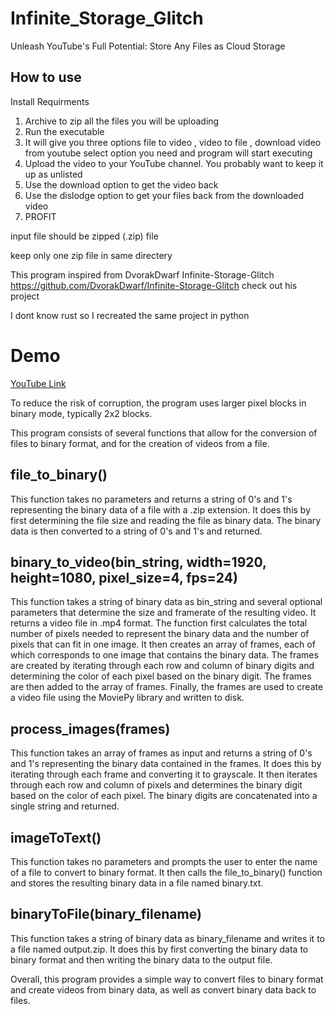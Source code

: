 # Infinite_Storage_Glitch
 Unleash YouTube's Full Potential: Store Any Files as Cloud Storage

How to use
-------------
Install Requirments

1. Archive to zip all the files you will be uploading
2. Run the executable
3. It will give you three options file to video , video to file , download video from youtube select option you need and program will start executing 
4. Upload the video to your YouTube channel. You probably want to keep it up as unlisted
5. Use the download option to get the video back
6. Use the dislodge option to get your files back from the downloaded video
7. PROFIT
 

input file should be zipped (.zip) file 

keep only one zip file in same directery 



This program inspired from DvorakDwarf Infinite-Storage-Glitch 
https://github.com/DvorakDwarf/Infinite-Storage-Glitch check out his project

I dont know rust so I recreated the same project in python 

# Demo 
 [YouTube Link](https://youtu.be/wsbZO4kmXFI)

To reduce the risk of corruption, the program uses larger pixel blocks in binary mode, typically 2x2 blocks.

This program consists of several functions that allow for the conversion of files to binary format, and for the creation of videos from a file.

## file_to_binary()
This function takes no parameters and returns a string of 0's and 1's representing the binary data of a file with a .zip extension. It does this by first determining the file size and reading the file as binary data. The binary data is then converted to a string of 0's and 1's and returned.

## binary_to_video(bin_string, width=1920, height=1080, pixel_size=4, fps=24)
This function takes a string of binary data as bin_string and several optional parameters that determine the size and framerate of the resulting video. It returns a video file in .mp4 format. The function first calculates the total number of pixels needed to represent the binary data and the number of pixels that can fit in one image. It then creates an array of frames, each of which corresponds to one image that contains the binary data. The frames are created by iterating through each row and column of binary digits and determining the color of each pixel based on the binary digit. The frames are then added to the array of frames. Finally, the frames are used to create a video file using the MoviePy library and written to disk.

## process_images(frames)
This function takes an array of frames as input and returns a string of 0's and 1's representing the binary data contained in the frames. It does this by iterating through each frame and converting it to grayscale. It then iterates through each row and column of pixels and determines the binary digit based on the color of each pixel. The binary digits are concatenated into a single string and returned.

## imageToText()
This function takes no parameters and prompts the user to enter the name of a file to convert to binary format. It then calls the file_to_binary() function and stores the resulting binary data in a file named binary.txt.

## binaryToFile(binary_filename)
This function takes a string of binary data as binary_filename and writes it to a file named output.zip. It does this by first converting the binary data to binary format and then writing the binary data to the output file.

Overall, this program provides a simple way to convert files to binary format and create videos from binary data, as well as convert binary data back to files.



